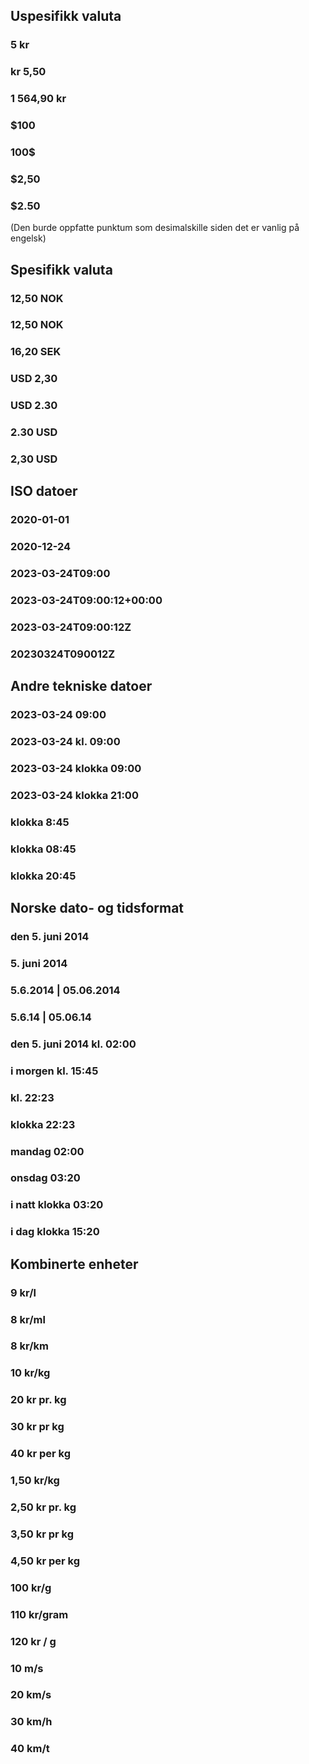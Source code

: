 <div lang="nb">

## Uspesifikk valuta

### 5 kr
### kr 5,50
### 1 564,90 kr
### $100
### 100$
### $2,50

### $2.50
(Den burde oppfatte punktum som desimalskille siden det er vanlig på engelsk)

## Spesifikk valuta

### 12,50 NOK
### 12,50 NOK
### 16,20 SEK
### USD 2,30
### USD 2.30
### 2.30 USD
### 2,30 USD

## ISO datoer

### 2020-01-01
### 2020-12-24
### 2023-03-24T09:00
### 2023-03-24T09:00:12+00:00
### 2023-03-24T09:00:12Z

### 20230324T090012Z

## Andre tekniske datoer

### 2023-03-24 09:00
### 2023-03-24 kl. 09:00
### 2023-03-24 klokka 09:00
### 2023-03-24 klokka 21:00
### klokka 8:45
### klokka 08:45
### klokka 20:45

## Norske dato- og tidsformat

### den 5. juni 2014
### 5. juni 2014
### 5.6.2014 | 05.06.2014
### 5.6.14 | 05.06.14
### den 5. juni 2014 kl. 02:00
### i morgen kl. 15:45
### kl. 22:23
### klokka 22:23
### mandag 02:00
### onsdag 03:20
### i natt klokka 03:20
### i dag klokka 15:20

## Kombinerte enheter

### 9 kr/l
### 8 kr/ml
### 8 kr/km

### 10 kr/kg
### 20 kr pr. kg
### 30 kr pr kg
### 40 kr per kg

### 1,50 kr/kg
### 2,50 kr pr. kg
### 3,50 kr pr kg
### 4,50 kr per kg

### 100 kr/g
### 110 kr/gram
### 120 kr / g

### 10 m/s
### 20 km/s
### 30 km/h
### 40 km/t


</div>

